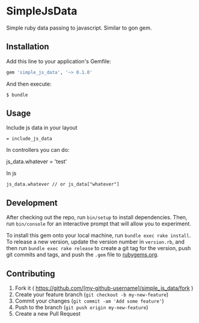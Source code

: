 # SimpleJsData

Simple ruby data passing to javascript. Similar to gon gem.

## Installation

Add this line to your application's Gemfile:

```ruby
gem 'simple_js_data', '~> 0.1.0'
```

And then execute:

    $ bundle

## Usage

Include js data in your layout
```
= include_js_data
```

In controllers you can do:

js_data.whatever = 'test'

In js

```
js_data.whatever // or js_data["whatever"]
```

## Development

After checking out the repo, run `bin/setup` to install dependencies. Then, run `bin/console` for an interactive prompt that will allow you to experiment.

To install this gem onto your local machine, run `bundle exec rake install`. To release a new version, update the version number in `version.rb`, and then run `bundle exec rake release` to create a git tag for the version, push git commits and tags, and push the `.gem` file to [rubygems.org](https://rubygems.org).

## Contributing

1. Fork it ( https://github.com/[my-github-username]/simple_js_data/fork )
2. Create your feature branch (`git checkout -b my-new-feature`)
3. Commit your changes (`git commit -am 'Add some feature'`)
4. Push to the branch (`git push origin my-new-feature`)
5. Create a new Pull Request

